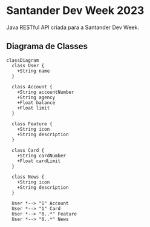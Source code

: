 # Santander Dev Week 2023
Java RESTful API criada para a Santander Dev Week.

## Diagrama de Classes

```mermaid
classDiagram
  class User {
    +String name
  }

  class Account {
    +String accountNumber
    +String agency
    +Float balance
    +Float limit
  }

  class Feature {
    +String icon
    +String description
  }

  class Card {
    +String cardNumber
    +Float cardLimit
  }

  class News {
    +String icon
    +String description
  }

  User *--> "1" Account
  User *--> "1" Card
  User *--> "0..*" Feature
  User *--> "0..*" News
```
